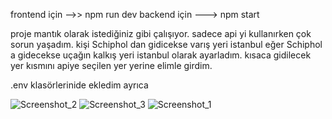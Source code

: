 frontend için -->> npm run dev 
backend için --->  npm start 

proje mantık olarak istediğiniz gibi çalışıyor.
sadece api yi kullanırken çok sorun yaşadım. kişi Schiphol dan gidicekse varış yeri istanbul eğer Schiphol a gidecekse uçağın kalkış yeri istanbul olarak ayarladım.
kısaca gidilecek yer kısmını apiye seçilen yer yerine elimle girdim. 


.env klasörlerinide ekledim ayrıca

![Screenshot_2](https://github.com/user-attachments/assets/9ad938e2-37ba-4a80-8a07-a7e9622cd20d)
![Screenshot_3](https://github.com/user-attachments/assets/db619ae5-cb4a-4011-97eb-8d2d87fa4eda)
![Screenshot_1](https://github.com/user-attachments/assets/874fe9d9-a80e-4c48-b97b-95a0626e1980)
